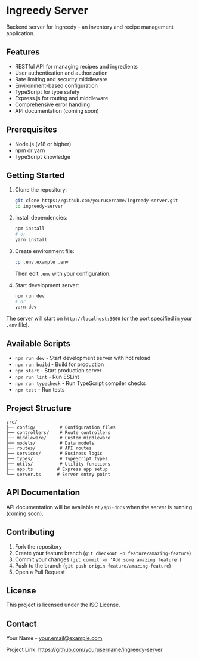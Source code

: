 # Ingreedy Server

Backend server for Ingreedy - an inventory and recipe management application.

## Features

- RESTful API for managing recipes and ingredients
- User authentication and authorization
- Rate limiting and security middleware
- Environment-based configuration
- TypeScript for type safety
- Express.js for routing and middleware
- Comprehensive error handling
- API documentation (coming soon)

## Prerequisites

- Node.js (v18 or higher)
- npm or yarn
- TypeScript knowledge

## Getting Started

1. Clone the repository:

   ```bash
   git clone https://github.com/yourusername/ingreedy-server.git
   cd ingreedy-server
   ```

2. Install dependencies:

   ```bash
   npm install
   # or
   yarn install
   ```

3. Create environment file:

   ```bash
   cp .env.example .env
   ```

   Then edit `.env` with your configuration.

4. Start development server:
   ```bash
   npm run dev
   # or
   yarn dev
   ```

The server will start on `http://localhost:3000` (or the port specified in your `.env` file).

## Available Scripts

- `npm run dev` - Start development server with hot reload
- `npm run build` - Build for production
- `npm start` - Start production server
- `npm run lint` - Run ESLint
- `npm run typecheck` - Run TypeScript compiler checks
- `npm test` - Run tests

## Project Structure

```
src/
├── config/         # Configuration files
├── controllers/    # Route controllers
├── middleware/     # Custom middleware
├── models/         # Data models
├── routes/         # API routes
├── services/       # Business logic
├── types/          # TypeScript types
├── utils/          # Utility functions
├── app.ts         # Express app setup
└── server.ts      # Server entry point
```

## API Documentation

API documentation will be available at `/api-docs` when the server is running (coming soon).

## Contributing

1. Fork the repository
2. Create your feature branch (`git checkout -b feature/amazing-feature`)
3. Commit your changes (`git commit -m 'Add some amazing feature'`)
4. Push to the branch (`git push origin feature/amazing-feature`)
5. Open a Pull Request

## License

This project is licensed under the ISC License.

## Contact

Your Name - your.email@example.com

Project Link: https://github.com/yourusername/ingreedy-server
